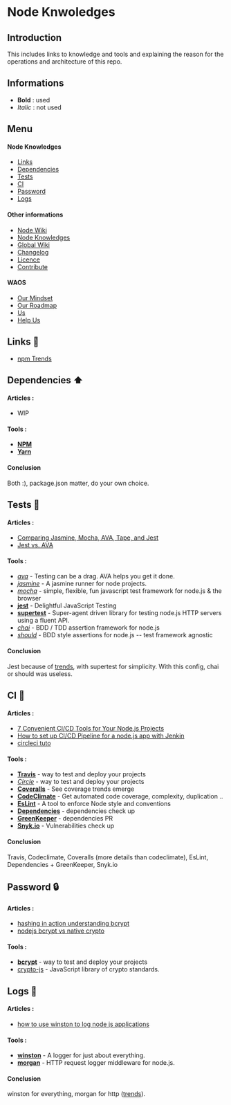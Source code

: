 # Node Knwoledges

## Introduction 

This includes links to knowledge and tools and explaining the reason for the operations and architecture of this repo.

## Informations 

* **Bold** : used
* _Italic_ : not used

## Menu 

#### Node Knowledges 

* [Links](https://github.com/weareopensource/Node/blob/master/KNOWLEDGES.md#links-tada)
* [Dependencies](https://github.com/weareopensource/Node/blob/master/KNOWLEDGES.md#dependencies-arrow_up)
* [Tests](https://github.com/weareopensource/Node/blob/master/KNOWLEDGES.md#tests-rotating_light)
* [CI](https://github.com/weareopensource/Node/blob/master/KNOWLEDGES.md#ci-construction_worker:)
* [Password](https://github.com/weareopensource/Node/blob/master/KNOWLEDGES.md#password-lock)
* [Logs](https://github.com/weareopensource/Node/blob/master/KNOWLEDGES.md#logs-memo)

#### Other informations

* [Node Wiki](https://github.com/weareopensource/Node/blob/master/WIKI.md)
* [Node Knowledges](https://github.com/weareopensource/Node/blob/master/KNOWLEDGES.md)
* [Global Wiki](https://github.com/weareopensource/weareopensource.github.io/wiki)
* [Changelog](https://github.com/weareopensource/Node/blob/master/CHANGELOG.md)
* [Licence](https://github.com/weareopensource/Node/blob/master/LICENSE.md)
* [Contribute](https://github.com/weareopensource/weareopensource.github.io/wiki/Contribute)

#### WAOS

* [Our Mindset](https://weareopensource.me/introduction/)
* [Our Roadmap](https://github.com/weareopensource/weareopensource.github.io/projects)
* [Us](https://github.com/weareopensource/weareopensource.github.io/wiki/Us)
* [Help Us](https://github.com/weareopensource/weareopensource.github.io/wiki/HelpUs)

## Links :tada:

- [npm Trends](https://www.npmtrends.com)

## Dependencies :arrow_up:

#### Articles :
- WIP

#### Tools :
- **[NPM](https://www.npmjs.comya)**
- **[Yarn](https://yarnpkg.com/en/)**

#### Conclusion
Both :), package.json matter, do your own choice. 

## Tests :rotating_light:

#### Articles :
- [Comparing Jasmine, Mocha, AVA, Tape, and Jest](https://dzone.com/articles/comparing-jasmine-mocha-ava-tape-and-jest)
- [Jest vs. AVA](https://stackshare.io/stackups/ava-vs-jest)

#### Tools :
- _[ava](https://github.com/avajs/ava)_ - Testing can be a drag. AVA helps you get it done.
- _[jasmine](https://github.com/jasmine/jasmine-npm)_ - A jasmine runner for node projects.
- _[mocha](https://github.com/mochajs/mocha)_ - simple, flexible, fun javascript test framework for node.js & the browser
- **[jest](https://github.com/facebook/jest)** - Delightful JavaScript Testing
- **[supertest](https://github.com/visionmedia/supertest)** - Super-agent driven library for testing node.js HTTP servers using a fluent API.
- _[chai](https://github.com/chaijs/chai)_ - BDD / TDD assertion framework for node.js 
- _[should](https://github.com/shouldjs/should.js)_ - BDD style assertions for node.js -- test framework agnostic

#### Conclusion
Jest because of [trends](https://www.npmtrends.com/ava-vs-jasmine-vs-jest-vs-mocha-vs-qunit), with supertest for simplicity. With this config, chai or should was useless. 

## CI :construction_worker: 

#### Articles :
- [7 Convenient CI/CD Tools for Your Node.js Projects](https://nodesource.com/blog/seven-convenient-ci-cd-tools-for-your-node-js-projects/)
- [How to set up CI/CD Pipeline for a node.js app with Jenkin](https://medium.com/@mosheezderman/how-to-set-up-ci-cd-pipeline-for-a-node-js-app-with-jenkins-c51581cc783c)
- [circleci tuto](https://circleci.com/docs/2.0/language-javascript/)

#### Tools :
- **[Travis](https://travis-ci.org)** - way to test and deploy your projects
- _[Circle](https://circleci.com)_ - way to test and deploy your projects
- **[Coveralls](https://coveralls.io)** - See coverage trends emerge
- **[CodeClimate](https://codeclimate.com/dashboard)** - Get automated code coverage, complexity, duplication ..
- **[EsLint](https://eslint.org)** - A tool to enforce Node style and conventions
- **[Dependencies](https://david-dm.org/)** - dependencies check up
- **[GreenKeeper](https://greenkeeper.io)** - dependencies PR
- **[Snyk.io](https://snyk.io)** - Vulnerabilities check up

#### Conclusion
Travis, Codeclimate, Coveralls (more details than codeclimate), EsLint, Dependencies + GreenKeeper, Snyk.io

## Password :lock: 

#### Articles :
- [hashing in action understanding bcrypt](https://auth0.com/blog/hashing-in-action-understanding-bcrypt/)
- [nodejs bcrypt vs native crypto](https://stackoverflow.com/questions/6951867/nodejs-bcrypt-vs-native-crypto)

#### Tools :
- **[bcrypt](hhttps://www.npmjs.com/package/bcrypt)** - way to test and deploy your projects
- [crypto-js](https://github.com/brix/crypto-js) - JavaScript library of crypto standards.

## Logs :memo: 

#### Articles :
- [how to use winston to log node js applications](https://www.digitalocean.com/community/tutorials/how-to-use-winston-to-log-node-js-applications)

#### Tools :
- **[winston](https://github.com/winstonjs/winston)** - A logger for just about everything.
- **[morgan](https://github.com/expressjs/morgan)** - HTTP request logger middleware for node.js.


#### Conclusion
winston for everything, morgan for http ([trends](https://www.npmtrends.com/morgan-vs-winston)).